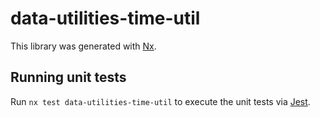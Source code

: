 # data-utilities-time-util

This library was generated with [Nx](https://nx.dev).

## Running unit tests

Run `nx test data-utilities-time-util` to execute the unit tests via [Jest](https://jestjs.io).
